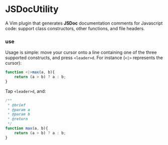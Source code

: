 # JSDocUtility
A Vim plugin that generates **JSDoc** documentation comments for Javascript code: support class constructors, other
functions, and file headers.

### use
Usage is simple: move your cursor onto a line containing one of the three supported constructs, and press `<leader>d`.
For instance (`<|>` represents the cursor):

```javascript
function <|>max(a, b){
	return (a > b) ? a : b;
}
```

Tap `<leader>d`, and:

```javascript
/**
 * @brief 
 * @param a 
 * @param b 
 * @return 
 */
function max(a, b){
	return (a > b) ? a : b;
}
```
